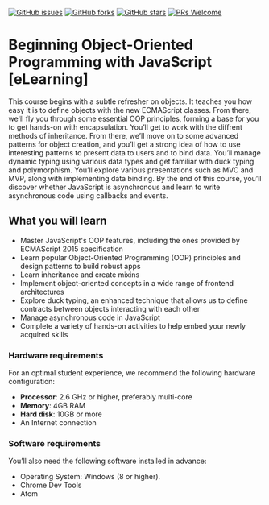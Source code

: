 [![GitHub issues](https://img.shields.io/github/issues/TrainingByPackt/Beginning-Object-Oriented-Programming-with-JavaScript-eLearning.svg)](https://github.com/TrainingByPackt/Beginning-Object-Oriented-Programming-with-JavaScript-eLearning/issues)
[![GitHub forks](https://img.shields.io/github/forks/TrainingByPackt/Beginning-Object-Oriented-Programming-with-JavaScript-eLearning.svg)](https://github.com/TrainingByPackt/Beginning-Object-Oriented-Programming-with-JavaScript-eLearning/network)
[![GitHub stars](https://img.shields.io/github/stars/TrainingByPackt/Beginning-Object-Oriented-Programming-with-JavaScript-eLearning.svg)](https://github.com/TrainingByPackt/Beginning-Object-Oriented-Programming-with-JavaScript-eLearning/stargazers)
[![PRs Welcome](https://img.shields.io/badge/PRs-welcome-brightgreen.svg)](https://github.com/TrainingByPackt/Beginning-Object-Oriented-Programming-with-JavaScript-eLearning/pulls)



# Beginning Object-Oriented Programming with JavaScript [eLearning]
This course begins with a subtle refresher on objects. It teaches you how easy it is to define objects with the new ECMAScript classes. From there, we'll fly you through some essential OOP principles, forming a base for you to get hands-on with encapsulation. You’ll get to work with the diffrent methods of inheritance. From there, we’ll move on to some advanced patterns for object creation, and you’ll get a strong idea of how to use interesting patterns to present data to users and to bind data. You’ll manage dynamic typing using various data types and get familiar with duck typing and polymorphism. You’ll explore various presentations such as MVC and MVP, along with implementing data binding. By the end of this course, you’ll discover whether JavaScript is asynchronous and learn to write asynchronous code using callbacks and events.


## What you will learn
* Master JavaScript's OOP features, including the ones provided by ECMAScript 2015 specification
* Learn popular Object-Oriented Programming (OOP) principles and design patterns to build robust apps
* Learn inheritance and create mixins
* Implement object-oriented concepts in a wide range of frontend architectures
* Explore duck typing, an enhanced technique that allows us to define contracts between 
objects interacting with each other
* Manage asynchronous code in JavaScript
* Complete a variety of hands-on activities to help embed your newly acquired skills

### Hardware requirements
For an optimal student experience, we recommend the following hardware configuration:
* **Processor**: 2.6 GHz or higher, preferably multi-core
* **Memory**: 4GB RAM
* **Hard disk**: 10GB or more
* An Internet connection



### Software requirements
You’ll also need the following software installed in advance:
* Operating System: Windows (8 or higher).
* Chrome Dev Tools
* Atom




